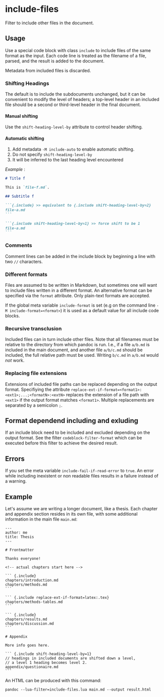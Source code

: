 # include-files

Filter to include other files in the document.

## Usage

Use a special code block with class `include` to include files of
the same format as the input. Each code line is treated as the
filename of a file, parsed, and the result is added to the
document.

Metadata from included files is discarded.

### Shifting Headings

The default is to include the subdocuments unchanged, but it can
be convenient to modify the level of headers; a top-level header
in an included file should be a second or third-level header in
the final document.

#### Manual shifting

Use the `shift-heading-level-by` attribute to control header
shifting.

#### Automatic shifting

1. Add metadata `-M include-auto` to enable automatic shifting.
2. Do not specify `shift-heading-level-by`
3. It will be inferred to the last heading level encountered

_Example_ :

````md
# Title f

This is `file-f.md`.

## Subtitle f

```{.include} >> equivalent to {.include shift-heading-level-by=2}
file-a.md
```

```{.include shift-heading-level-by=1} >> force shift to be 1
file-a.md
```
````

### Comments

Comment lines can be added in the include block by beginning a
line with two `//` characters.

### Different formats

Files are assumed to be written in Markdown, but sometimes one
will want to include files written in a different format. An
alternative format can be specified via the `format` attribute.
Only plain-text formats are accepted.

If the global meta variable `include-format` is set
(e.g on the command line `-M include-format=<format>`) it is used
as a default value for all include code blocks.

### Recursive transclusion

Included files can in turn include other files. Note that all
filenames must be relative to the directory from which pandoc is
run. I.e., if a file `a/b.md` is included in the main document,
and another file `a/b/c.md` should be included, the full relative
path must be used. Writing `b/c.md` in `a/b.md` would _not_ work.

### Replacing file extensions

Extensions of included file paths can be replaced depending on the output format.
Specifiying the attribute `replace-ext-if-format=<format1>:<ext1>;...;<formatN>:<extN>`
replaces the extension of a file path with `<ext1>` if the output
format matches `<format1>`. Multiple replacements are separated
by a semicolon `;`.

## Format dependend including and exluding

If an include block need to be included and excluded depending
on the output format.
See the filter `codeblock-filter-format` which can be executed
before this filter to achieve the desired result.

## Errors

If you set the meta variable `include-fail-if-read-error` to `true`.
An error while including inexistent or non readable
files results in a failure instead of a warning.

## Example

Let's assume we are writing a longer document, like a thesis.
Each chapter and appendix section resides in its own file, with
some additional information in the main file `main.md`:

    ---
    author: me
    title: Thesis
    ---

    # Frontmatter

    Thanks everyone!

    <!-- actual chapters start here -->

    ``` {.include}
    chapters/introduction.md
    chapters/methods.md
    ```

    ``` {.include replace-ext-if-format=latex:.tex}
    chapters/methods-tables.md
    ```

    ``` {.include}
    chapters/results.md
    chapters/discussion.md
    ```

    # Appendix

    More info goes here.

    ``` {.include shift-heading-level-by=1}
    // headings in included documents are shifted down a level,
    // a level 1 heading becomes level 2.
    appendix/questionaire.md
    ```

An HTML can be produced with this command:

    pandoc --lua-filter=include-files.lua main.md --output result.html
